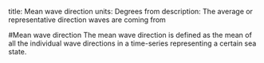 title: Mean wave direction
units: Degrees from
description: The average or representative direction waves are coming from

#Mean wave direction
The mean wave direction is defined as the mean of all the individual wave directions in a time-series representing a certain sea state. 
